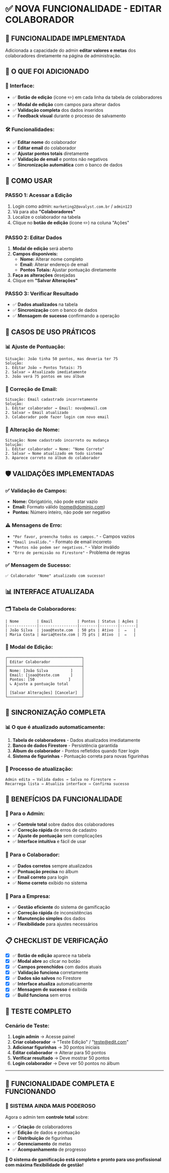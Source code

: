 # ✅ NOVA FUNCIONALIDADE - EDITAR COLABORADOR

## 🎯 **FUNCIONALIDADE IMPLEMENTADA**

Adicionada a capacidade do admin **editar valores e metas** dos colaboradores diretamente na página de administração.

## 🔧 **O QUE FOI ADICIONADO**

### **📝 Interface:**
- ✅ **Botão de edição** (ícone ✏️) em cada linha da tabela de colaboradores
- ✅ **Modal de edição** com campos para alterar dados
- ✅ **Validação completa** dos dados inseridos
- ✅ **Feedback visual** durante o processo de salvamento

### **🛠️ Funcionalidades:**
- ✅ **Editar nome** do colaborador
- ✅ **Editar email** do colaborador
- ✅ **Ajustar pontos totais** diretamente
- ✅ **Validação de email** e pontos não negativos
- ✅ **Sincronização automática** com o banco de dados

## 🚀 **COMO USAR**

### **PASSO 1: Acessar a Edição**
1. Login como admin: `marketing2@avalyst.com.br` / `admin123`
2. Vá para aba **"Colaboradores"**
3. Localize o colaborador na tabela
4. Clique no **botão de edição** (ícone ✏️) na coluna "Ações"

### **PASSO 2: Editar Dados**
1. **Modal de edição** será aberto
2. **Campos disponíveis:**
   - **Nome:** Alterar nome completo
   - **Email:** Alterar endereço de email
   - **Pontos Totais:** Ajustar pontuação diretamente
3. **Faça as alterações** desejadas
4. Clique em **"Salvar Alterações"**

### **PASSO 3: Verificar Resultado**
- ✅ **Dados atualizados** na tabela
- ✅ **Sincronização** com o banco de dados
- ✅ **Mensagem de sucesso** confirmando a operação

## 🎯 **CASOS DE USO PRÁTICOS**

### **📊 Ajuste de Pontuação:**
```
Situação: João tinha 50 pontos, mas deveria ter 75
Solução: 
1. Editar João → Pontos Totais: 75
2. Salvar → Atualizado imediatamente
3. João verá 75 pontos em seu álbum
```

### **📧 Correção de Email:**
```
Situação: Email cadastrado incorretamente
Solução:
1. Editar colaborador → Email: novo@email.com
2. Salvar → Email atualizado
3. Colaborador pode fazer login com novo email
```

### **👤 Alteração de Nome:**
```
Situação: Nome cadastrado incorreto ou mudança
Solução:
1. Editar colaborador → Nome: "Nome Correto"
2. Salvar → Nome atualizado em todo sistema
3. Aparece correto no álbum do colaborador
```

## 🛡️ **VALIDAÇÕES IMPLEMENTADAS**

### **✅ Validação de Campos:**
- **Nome:** Obrigatório, não pode estar vazio
- **Email:** Formato válido (nome@dominio.com)
- **Pontos:** Número inteiro, não pode ser negativo

### **⚠️ Mensagens de Erro:**
- `"Por favor, preencha todos os campos."` - Campos vazios
- `"Email inválido."` - Formato de email incorreto
- `"Pontos não podem ser negativos."` - Valor inválido
- `"Erro de permissão no Firestore"` - Problema de regras

### **✅ Mensagem de Sucesso:**
```
✅ Colaborador "Nome" atualizado com sucesso!
```

## 📊 **INTERFACE ATUALIZADA**

### **🗂️ Tabela de Colaboradores:**
```
| Nome        | Email           | Pontos | Status | Ações |
|-------------|-----------------|--------|--------|-------|
| João Silva  | joao@teste.com  | 50 pts | Ativo  |  ✏️   |
| Maria Costa | maria@teste.com | 75 pts | Ativo  |  ✏️   |
```

### **📝 Modal de Edição:**
```
┌─────────────────────────────────┐
│ Editar Colaborador              │
├─────────────────────────────────┤
│ Nome: [João Silva          ]    │
│ Email: [joao@teste.com     ]    │
│ Pontos: [50               ]     │
│ ↳ Ajuste a pontuação total      │
│                                 │
│ [Salvar Alterações] [Cancelar]  │
└─────────────────────────────────┘
```

## 🔄 **SINCRONIZAÇÃO COMPLETA**

### **📊 O que é atualizado automaticamente:**
1. **Tabela de colaboradores** - Dados atualizados imediatamente
2. **Banco de dados Firestore** - Persistência garantida
3. **Álbum do colaborador** - Pontos refletidos quando fizer login
4. **Sistema de figurinhas** - Pontuação correta para novas figurinhas

### **🔄 Processo de atualização:**
```
Admin edita → Valida dados → Salva no Firestore → 
Recarrega lista → Atualiza interface → Confirma sucesso
```

## 🎯 **BENEFÍCIOS DA FUNCIONALIDADE**

### **👑 Para o Admin:**
- ✅ **Controle total** sobre dados dos colaboradores
- ✅ **Correção rápida** de erros de cadastro
- ✅ **Ajuste de pontuação** sem complicações
- ✅ **Interface intuitiva** e fácil de usar

### **👤 Para o Colaborador:**
- ✅ **Dados corretos** sempre atualizados
- ✅ **Pontuação precisa** no álbum
- ✅ **Email correto** para login
- ✅ **Nome correto** exibido no sistema

### **🏢 Para a Empresa:**
- ✅ **Gestão eficiente** do sistema de gamificação
- ✅ **Correção rápida** de inconsistências
- ✅ **Manutenção simples** dos dados
- ✅ **Flexibilidade** para ajustes necessários

## 📋 **CHECKLIST DE VERIFICAÇÃO**

- [x] ✅ **Botão de edição** aparece na tabela
- [x] ✅ **Modal abre** ao clicar no botão
- [x] ✅ **Campos preenchidos** com dados atuais
- [x] ✅ **Validação funciona** corretamente
- [x] ✅ **Dados são salvos** no Firestore
- [x] ✅ **Interface atualiza** automaticamente
- [x] ✅ **Mensagem de sucesso** é exibida
- [x] ✅ **Build funciona** sem erros

## 🚀 **TESTE COMPLETO**

### **Cenário de Teste:**
1. **Login admin** → Acesse painel
2. **Criar colaborador** → "Teste Edição" / "teste@edit.com"
3. **Adicionar figurinhas** → 30 pontos iniciais
4. **Editar colaborador** → Alterar para 50 pontos
5. **Verificar resultado** → Deve mostrar 50 pontos
6. **Login colaborador** → Deve ver 50 pontos no álbum

---

## 🎉 **FUNCIONALIDADE COMPLETA E FUNCIONANDO**

### **🚀 SISTEMA AINDA MAIS PODEROSO**

Agora o admin tem **controle total** sobre:
- ✅ **Criação** de colaboradores
- ✅ **Edição** de dados e pontuação
- ✅ **Distribuição** de figurinhas
- ✅ **Gerenciamento** de metas
- ✅ **Acompanhamento** de progresso

**🎯 O sistema de gamificação está completo e pronto para uso profissional com máxima flexibilidade de gestão!**